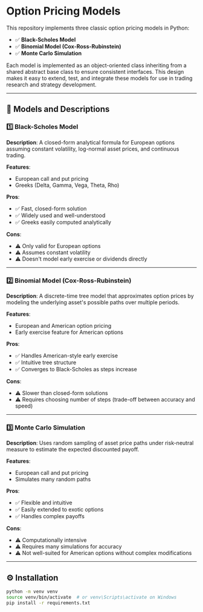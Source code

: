 # Option Pricing Models

This repository implements three classic option pricing models in Python:

- ✅ **Black-Scholes Model**
- ✅ **Binomial Model (Cox-Ross-Rubinstein)**
- ✅ **Monte Carlo Simulation**

Each model is implemented as an object-oriented class inheriting from a shared abstract base class to ensure consistent interfaces. This design makes it easy to extend, test, and integrate these models for use in trading research and strategy development.

---
## 🔎 Models and Descriptions

### 1️⃣ Black-Scholes Model

**Description**:
A closed-form analytical formula for European options assuming constant volatility, log-normal asset prices, and continuous trading.

**Features**:
- European call and put pricing
- Greeks (Delta, Gamma, Vega, Theta, Rho)

**Pros**:
- ✅ Fast, closed-form solution  
- ✅ Widely used and well-understood  
- ✅ Greeks easily computed analytically  

**Cons**:
- ⚠️ Only valid for European options  
- ⚠️ Assumes constant volatility  
- ⚠️ Doesn't model early exercise or dividends directly  

---

### 2️⃣ Binomial Model (Cox-Ross-Rubinstein)

**Description**:
A discrete-time tree model that approximates option prices by modeling the underlying asset's possible paths over multiple periods.

**Features**:
- European and American option pricing
- Early exercise feature for American options

**Pros**:
- ✅ Handles American-style early exercise  
- ✅ Intuitive tree structure  
- ✅ Converges to Black-Scholes as steps increase  

**Cons**:
- ⚠️ Slower than closed-form solutions  
- ⚠️ Requires choosing number of steps (trade-off between accuracy and speed)  

---

### 3️⃣ Monte Carlo Simulation

**Description**:
Uses random sampling of asset price paths under risk-neutral measure to estimate the expected discounted payoff.

**Features**:
- European call and put pricing
- Simulates many random paths

**Pros**:
- ✅ Flexible and intuitive  
- ✅ Easily extended to exotic options  
- ✅ Handles complex payoffs  

**Cons**:
- ⚠️ Computationally intensive  
- ⚠️ Requires many simulations for accuracy  
- ⚠️ Not well-suited for American options without complex modifications  

---

## ⚙️ Installation

```bash
python -m venv venv
source venv/bin/activate  # or venv\Scripts\activate on Windows
pip install -r requirements.txt
```